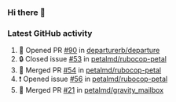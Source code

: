### Hi there 👋


### Latest GitHub activity
<!--START_SECTION:activity-->
1. 💪 Opened PR [#90](https://github.com/departurerb/departure/pull/90) in [departurerb/departure](https://github.com/departurerb/departure)
2. 🔒 Closed issue [#53](https://github.com/petalmd/rubocop-petal/issues/53) in [petalmd/rubocop-petal](https://github.com/petalmd/rubocop-petal)
3. 🎉 Merged PR [#54](https://github.com/petalmd/rubocop-petal/pull/54) in [petalmd/rubocop-petal](https://github.com/petalmd/rubocop-petal)
4. ❗ Opened issue [#56](https://github.com/petalmd/rubocop-petal/issues/56) in [petalmd/rubocop-petal](https://github.com/petalmd/rubocop-petal)
5. 🎉 Merged PR [#21](https://github.com/petalmd/gravity_mailbox/pull/21) in [petalmd/gravity_mailbox](https://github.com/petalmd/gravity_mailbox)
<!--END_SECTION:activity-->

<!--
**Bhacaz/bhacaz** is a ✨ _special_ ✨ repository because its `README.md` (this file) appears on your GitHub profile.

Here are some ideas to get you started:

- 🔭 I’m currently working on ...
- 🌱 I’m currently learning ...
- 👯 I’m looking to collaborate on ...
- 🤔 I’m looking for help with ...
- 💬 Ask me about ...
- 📫 How to reach me: ...
- 😄 Pronouns: ...
- ⚡ Fun fact: ...
-->
